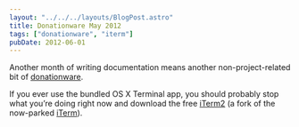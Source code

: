 ```yaml
---
layout: "../../../layouts/BlogPost.astro"
title: Donationware May 2012
tags: ["donationware", "iterm"]
pubDate: 2012-06-01
---
```


Another month of writing documentation means another non-project-related bit of [donationware](/2012/04/05/donationware/).

If you ever use the bundled OS X Terminal app, you should probably stop what you’re doing right now and download the free [iTerm2](http://www.iterm2.com/) (a fork of the now-parked [iTerm](http://iterm.sourceforge.net/)).
